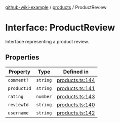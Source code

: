 [github-wiki-example](../wiki/Home) / [products](../wiki/products) / ProductReview

# Interface: ProductReview

Interface representing a product review.

## Properties

| Property | Type | Defined in |
| ------ | ------ | ------ |
| `comment?` | `string` | [products.ts:144](https://github.com/typedoc2md/typedoc-plugin-markdown-examples/blob/main/dummy-api/src/products.ts#L144) |
| `productId` | `string` | [products.ts:141](https://github.com/typedoc2md/typedoc-plugin-markdown-examples/blob/main/dummy-api/src/products.ts#L141) |
| `rating` | `number` | [products.ts:143](https://github.com/typedoc2md/typedoc-plugin-markdown-examples/blob/main/dummy-api/src/products.ts#L143) |
| `reviewId` | `string` | [products.ts:140](https://github.com/typedoc2md/typedoc-plugin-markdown-examples/blob/main/dummy-api/src/products.ts#L140) |
| `username` | `string` | [products.ts:142](https://github.com/typedoc2md/typedoc-plugin-markdown-examples/blob/main/dummy-api/src/products.ts#L142) |
